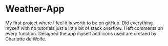 # Weather-App
My first project where I feel it is worth to be on gitHub. Did everything myself with no tutorials just a little bit of stack overflow. I left comments on every function. Designed the app myself and icons used are cretaed by Charlotte de Wolfe. 
